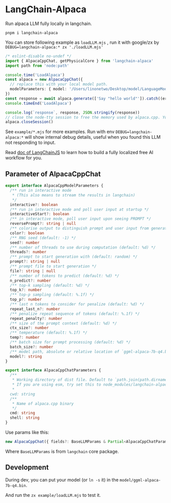 # LangChain-Alpaca

Run alpaca LLM fully locally in langchain.

```shell
pnpm i langchain-alpaca
```

You can store following example as `loadLLM.mjs` , run it with google/zx by `DEBUG=langchain-alpaca:* zx './loadLLM.mjs'`

```ts
/* eslint-disable no-undef */
import { AlpacaCppChat, getPhysicalCore } from 'langchain-alpaca'
import path from 'node:path'

console.time('LoadAlpaca')
const alpaca = new AlpacaCppChat({
  // replace this with your local model path.
  modelParameters: { model: '/Users/linonetwo/Desktop/model/LanguageModel/ggml-alpaca-7b-q4.bin', threads: getPhysicalCore() - 1 },
})
const response = await alpaca.generate(['Say "hello world"']).catch((error) => console.error(error))
console.timeEnd('LoadAlpaca')

console.log(`response`, response, JSON.stringify(response))
// close the node-tty session to free the memory used by alpaca.cpp. You can query alpaca as much as you want before closing it.
alpaca.closeSession()
```

See `example/*.mjs` for more examples. Run with env `DEBUG=langchain-alpaca:*` will show internal debug details, useful when you found this LLM not responding to input.

Read [doc of LangChainJS](https://hwchase17.github.io/langchainjs/docs/overview/) to learn how to build a fully localized free AI workflow for you.

## Parameter of AlpacaCppChat

```ts
export interface AlpacaCppModelParameters {
  /** run in interactive mode
   * (This also means to stream the results in langchain)
   */
  interactive?: boolean
  /** run in interactive mode and poll user input at startup */
  interactiveStart?: boolean
  /** in interactive mode, poll user input upon seeing PROMPT */
  reversePrompt?: string | null
  /** colorise output to distinguish prompt and user input from generations */
  color?: boolean
  /** RNG seed (default: -1) */
  seed?: number
  /** number of threads to use during computation (default: %d) */
  threads?: number
  /** prompt to start generation with (default: random) */
  prompt?: string | null
  /** prompt file to start generation */
  file?: string | null
  /** number of tokens to predict (default: %d) */
  n_predict?: number
  /** top-k sampling (default: %d) */
  top_k?: number
  /** top-p sampling (default: %.1f) */
  top_p?: number
  /** last n tokens to consider for penalize (default: %d) */
  repeat_last_n?: number
  /** penalize repeat sequence of tokens (default: %.1f) */
  repeat_penalty?: number
  /** size of the prompt context (default: %d) */
  ctx_size?: number
  /** temperature (default: %.1f) */
  temp?: number
  /** batch size for prompt processing (default: %d) */
  batch_size?: number
  /** model path, absolute or relative location of `ggml-alpaca-7b-q4.bin` model file (default: %s) */
  model?: string
}

export interface AlpacaCppChatParameters {
  /**
   * Working directory of dist file. Default to `path.join(path.dirname(require.resolve('langchain-alpaca')), 'binary')`.
   * If you are using esm, try set this to node_modules/langchain-alpaca/dist/binary
   *
  cwd: string
  /**
   * Name of alpaca.cpp binary
   */
  cmd: string
  shell: string
}
```

Use params like this:

```ts
new AlpacaCppChat({ fields?: BaseLLMParams & Partial<AlpacaCppChatParameters> & { modelParameters?: Partial<AlpacaCppModelParameters> })
```

Where `BaseLLMParams` is from `langchain` core package.

## Development

During dev, you can put your model (or `ln -s` it) in the `model/ggml-alpaca-7b-q4.bin`.

And run the `zx example/loadLLM.mjs` to test it.

